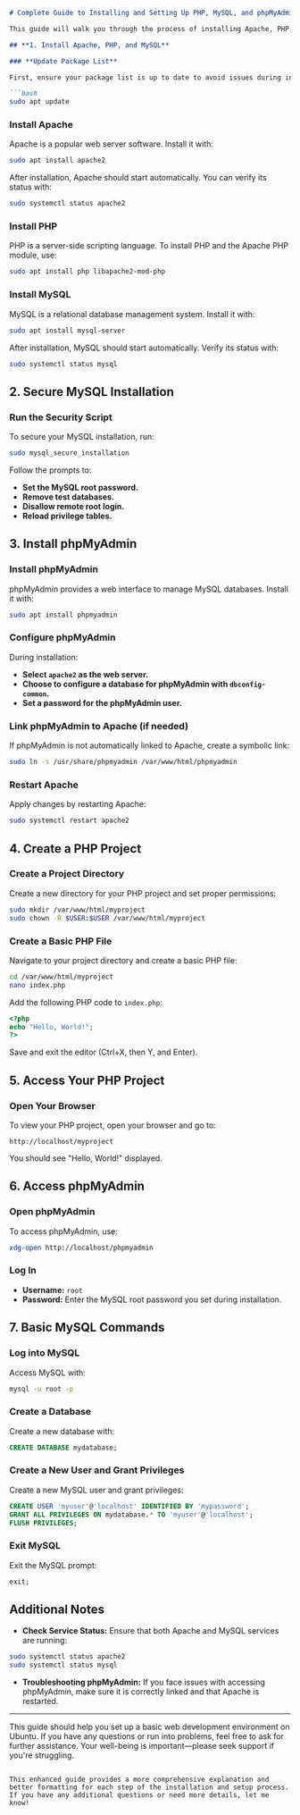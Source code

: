 

```markdown
# Complete Guide to Installing and Setting Up PHP, MySQL, and phpMyAdmin on Ubuntu

This guide will walk you through the process of installing Apache, PHP, MySQL, and phpMyAdmin on an Ubuntu system. Follow these steps to set up a basic development environment.

## **1. Install Apache, PHP, and MySQL**

### **Update Package List**

First, ensure your package list is up to date to avoid issues during installation.

```bash
sudo apt update
```

### **Install Apache**

Apache is a popular web server software. Install it with:

```bash
sudo apt install apache2
```

After installation, Apache should start automatically. You can verify its status with:

```bash
sudo systemctl status apache2
```

### **Install PHP**

PHP is a server-side scripting language. To install PHP and the Apache PHP module, use:

```bash
sudo apt install php libapache2-mod-php
```

### **Install MySQL**

MySQL is a relational database management system. Install it with:

```bash
sudo apt install mysql-server
```

After installation, MySQL should start automatically. Verify its status with:

```bash
sudo systemctl status mysql
```

## **2. Secure MySQL Installation**

### **Run the Security Script**

To secure your MySQL installation, run:

```bash
sudo mysql_secure_installation
```

Follow the prompts to:
- **Set the MySQL root password.**
- **Remove test databases.**
- **Disallow remote root login.**
- **Reload privilege tables.**

## **3. Install phpMyAdmin**

### **Install phpMyAdmin**

phpMyAdmin provides a web interface to manage MySQL databases. Install it with:

```bash
sudo apt install phpmyadmin
```

### **Configure phpMyAdmin**

During installation:
- **Select `apache2` as the web server.**
- **Choose to configure a database for phpMyAdmin with `dbconfig-common`.**
- **Set a password for the phpMyAdmin user.**

### **Link phpMyAdmin to Apache (if needed)**

If phpMyAdmin is not automatically linked to Apache, create a symbolic link:

```bash
sudo ln -s /usr/share/phpmyadmin /var/www/html/phpmyadmin
```

### **Restart Apache**

Apply changes by restarting Apache:

```bash
sudo systemctl restart apache2
```

## **4. Create a PHP Project**

### **Create a Project Directory**

Create a new directory for your PHP project and set proper permissions:

```bash
sudo mkdir /var/www/html/myproject
sudo chown -R $USER:$USER /var/www/html/myproject
```

### **Create a Basic PHP File**

Navigate to your project directory and create a basic PHP file:

```bash
cd /var/www/html/myproject
nano index.php
```

Add the following PHP code to `index.php`:

```php
<?php
echo "Hello, World!";
?>
```

Save and exit the editor (Ctrl+X, then Y, and Enter).

## **5. Access Your PHP Project**

### **Open Your Browser**

To view your PHP project, open your browser and go to:

```
http://localhost/myproject
```

You should see "Hello, World!" displayed.

## **6. Access phpMyAdmin**

### **Open phpMyAdmin**

To access phpMyAdmin, use:

```bash
xdg-open http://localhost/phpmyadmin
```

### **Log In**

- **Username:** `root`
- **Password:** Enter the MySQL root password you set during installation.

## **7. Basic MySQL Commands**

### **Log into MySQL**

Access MySQL with:

```bash
mysql -u root -p
```

### **Create a Database**

Create a new database with:

```sql
CREATE DATABASE mydatabase;
```

### **Create a New User and Grant Privileges**

Create a new MySQL user and grant privileges:

```sql
CREATE USER 'myuser'@'localhost' IDENTIFIED BY 'mypassword';
GRANT ALL PRIVILEGES ON mydatabase.* TO 'myuser'@'localhost';
FLUSH PRIVILEGES;
```

### **Exit MySQL**

Exit the MySQL prompt:

```sql
exit;
```

## **Additional Notes**

- **Check Service Status:** Ensure that both Apache and MySQL services are running:

```bash
sudo systemctl status apache2
sudo systemctl status mysql
```

- **Troubleshooting phpMyAdmin:** If you face issues with accessing phpMyAdmin, make sure it is correctly linked and that Apache is restarted.

---

This guide should help you set up a basic web development environment on Ubuntu. If you have any questions or run into problems, feel free to ask for further assistance. Your well-being is important—please seek support if you're struggling.
```

This enhanced guide provides a more comprehensive explanation and better formatting for each step of the installation and setup process. If you have any additional questions or need more details, let me know!
